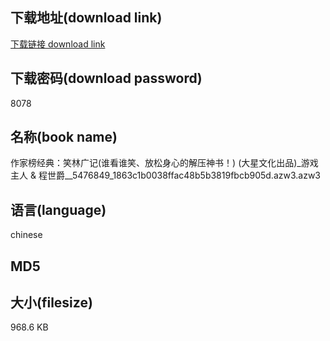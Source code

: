 ## 下载地址(download link)
[下载链接 download link](https://tutu365.netlify.app/?s=%E4%BD%9C%E5%AE%B6%E6%A6%9C%E7%BB%8F%E5%85%B8%EF%BC%9A%E7%AC%91%E6%9E%97%E5%B9%BF%E8%AE%B0%28%E8%B0%81%E7%9C%8B%E8%B0%81%E7%AC%91%E3%80%81%E6%94%BE%E6%9D%BE%E8%BA%AB%E5%BF%83%E7%9A%84%E8%A7%A3%E5%8E%8B%E7%A5%9E%E4%B9%A6%EF%BC%81%29+%28%E5%A4%A7%E6%98%9F%E6%96%87%E5%8C%96%E5%87%BA%E5%93%81%29_%E6%B8%B8%E6%88%8F%E4%B8%BB%E4%BA%BA+%26+%E7%A8%8B%E4%B8%96%E7%88%B5__5476849_1863c1b0038ffac48b5b3819fbcb905d.azw3)

## 下载密码(download password)
8078

## 名称(book name)
作家榜经典：笑林广记(谁看谁笑、放松身心的解压神书！) (大星文化出品)_游戏主人 & 程世爵__5476849_1863c1b0038ffac48b5b3819fbcb905d.azw3.azw3

## 语言(language)
chinese

## MD5


## 大小(filesize)
968.6 KB
